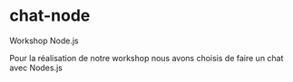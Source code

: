 # chat-node
Workshop Node.js

Pour la réalisation de notre workshop nous avons choisis de faire un chat avec Nodes.js
